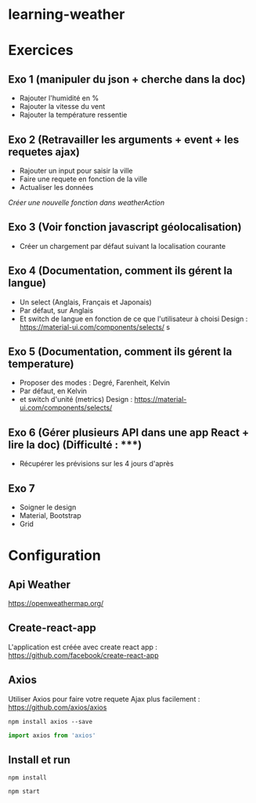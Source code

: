 # learning-weather

# Exercices
## Exo 1 (manipuler du json + cherche dans la doc)

- Rajouter l'humidité en %
- Rajouter la vitesse du vent
- Rajouter la température ressentie

## Exo 2 (Retravailler les arguments + event + les requetes ajax)

- Rajouter un input pour saisir la ville
- Faire une requete en fonction de la ville
- Actualiser les données

*Créer une nouvelle fonction dans weatherAction*

## Exo 3 (Voir fonction javascript géolocalisation)

- Créer un chargement par défaut suivant la localisation courante

## Exo 4 (Documentation, comment ils gérent la langue)
- Un select (Anglais, Français et Japonais)
- Par défaut, sur Anglais
- Et switch de langue en fonction de ce que l'utilisateur à choisi
Design : https://material-ui.com/components/selects/
s
## Exo 5 (Documentation, comment ils gérent la temperature)
- Proposer des modes : Degré, Farenheit, Kelvin 
- Par défaut, en Kelvin
- et switch d'unité (metrics) 
Design : https://material-ui.com/components/selects/

## Exo 6 (Gérer plusieurs API dans une app React + lire la doc) (Difficulté : ***)

- Récupérer les prévisions sur les 4 jours d'après

## Exo 7
- Soigner le design 
- Material, Bootstrap
- Grid 


# Configuration
## Api Weather
https://openweathermap.org/

## Create-react-app
L'application est créée avec create react app : 
https://github.com/facebook/create-react-app

## Axios

Utiliser Axios pour faire votre requete Ajax plus facilement : 
https://github.com/axios/axios

```
npm install axios --save
```

```javascript
import axios from 'axios'
```

## Install et run
```
npm install
```

```
npm start
```


